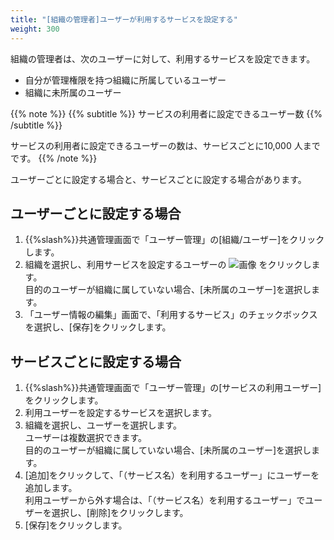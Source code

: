 ```yaml
---
title: "[組織の管理者]ユーザーが利用するサービスを設定する"
weight: 300
---
```

組織の管理者は、次のユーザーに対して、利用するサービスを設定できます。

* 自分が管理権限を持つ組織に所属しているユーザー
* 組織に未所属のユーザー

{{% note %}}
{{% subtitle %}}
サービスの利用者に設定できるユーザー数
{{% /subtitle %}}

サービスの利用者に設定できるユーザーの数は、サービスごとに10,000 人までです。
{{% /note %}}

ユーザーごとに設定する場合と、サービスごとに設定する場合があります。

## ユーザーごとに設定する場合

1. {{%slash%}}共通管理画面で「ユーザー管理」の[組織/ユーザー]をクリックします。
1. 組織を選択し、利用サービスを設定するユーザーの ![画像](/general/img/slash_edit_icon.png) をクリックします。  
  目的のユーザーが組織に属していない場合、[未所属のユーザー]を選択します。
1. 「ユーザー情報の編集」画面で、「利用するサービス」のチェックボックスを選択し、[保存]をクリックします。

## サービスごとに設定する場合

1. {{%slash%}}共通管理画面で「ユーザー管理」の[サービスの利用ユーザー]をクリックします。  
1. 利用ユーザーを設定するサービスを選択します。  
1. 組織を選択し、ユーザーを選択します。  
  ユーザーは複数選択できます。  
  目的のユーザーが組織に属していない場合、[未所属のユーザー]を選択します。
1. [追加]をクリックして、「（サービス名）を利用するユーザー」にユーザーを追加します。   
  利用ユーザーから外す場合は、「（サービス名）を利用するユーザー」でユーザーを選択し、[削除]をクリックします。
1. [保存]をクリックします。
